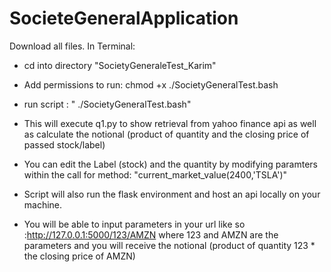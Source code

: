 # SocieteGeneralApplication
Download all files.
In Terminal:
 - cd into directory "SocietyGeneraleTest_Karim"
 - Add permissions to run: chmod +x ./SocietyGeneralTest.bash
 - run script : " ./SocietyGeneralTest.bash"
 - This will execute q1.py to show retrieval from yahoo finance api as well as calculate the notional (product of quantity and the closing price of passed stock/label)
 
 - You can edit the Label (stock) and the quantity by modifying paramters within the call for method: "current_market_value(2400,'TSLA')"

 - Script will also run the flask environment and host an api locally on your machine. 
 - You will be able to input parameters in your url like so :http://127.0.0.1:5000/123/AMZN where 123 and AMZN are the parameters and you will receive the notional (product of quantity 123 * the closing price of AMZN)
